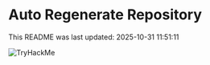 # Auto Regenerate Repository

This README was last updated: 2025-10-31 11:51:11

 ![TryHackMe](https://tryhackme.com/badge/533634)